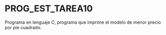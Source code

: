 # PROG_EST_TAREA10
Programa en lenguaje C, programa que imprime el modelo de menor precio por pie cuadrado.
